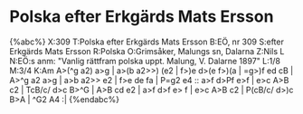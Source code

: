 # Polska efter Erkgärds Mats Ersson

{%abc%}
X:309
T:Polska efter Erkgärds Mats Ersson
B:EÖ, nr 309
S:efter Erkgärds Mats Ersson
R:Polska
O:Grimsåker, Malungs sn, Dalarna
Z:Nils L
N:EÖ:s anm: "Vanlig rättfram polska uppt. Malung, V. Dalarne 1897"
L:1/8
M:3/4
K:Am
A>(^g a2) a>g | a>(b a2>>) (e2 | f>)e d>(e f>)(a | =g>)f ed cB |
A>^g a2 a>g | a>b a2>> e2 | f>e de fa | P=g2 e4 ::
a>f d>Pf e>f | e>c A>B c2 | TcB/c/ d>c B>^G | A>B cd e2 |
a>f d>f e> f | e>c A>B c2 | P(cB/c/ d>)c B>A | ^G2 A4 :|
{%endabc%}
